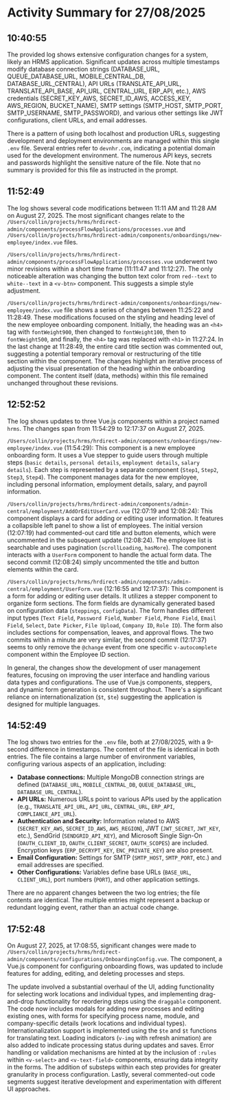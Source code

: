 # Activity Summary for 27/08/2025

## 10:40:55
The provided log shows extensive configuration changes for a system, likely an HRMS application.  Significant updates across multiple timestamps modify database connection strings (DATABASE_URL, QUEUE_DATABASE_URL, MOBILE_CENTRAL_DB, DATABASE_URL_CENTRAL), API URLs (TRANSLATE_API_URL, TRANSLATE_API_BASE, API_URL, CENTRAL_URL, ERP_API, etc.), AWS credentials (SECRET_KEY_AWS, SECRET_ID_AWS, ACCESS_KEY, AWS_REGION, BUCKET_NAME), SMTP settings (SMTP_HOST, SMTP_PORT, SMTP_USERNAME, SMTP_PASSWORD), and various other settings like JWT configurations, client URLs, and email addresses.

There is a pattern of using both localhost and production URLs, suggesting development and deployment environments are managed within this single `.env` file. Several entries refer to `devnhr.com`, indicating a potential domain used for the development environment.  The numerous API keys, secrets and passwords highlight the sensitive nature of the file.  Note that no summary is provided for this file as instructed in the prompt.


## 11:52:49
The log shows several code modifications between 11:11 AM and 11:28 AM on August 27, 2025.  The most significant changes relate to the `/Users/collin/projects/hrms/hrdirect-admin/components/processFlowApplications/processes.vue` and `/Users/collin/projects/hrms/hrdirect-admin/components/onboardings/new-employee/index.vue` files.

`/Users/collin/projects/hrms/hrdirect-admin/components/processFlowApplications/processes.vue` underwent two minor revisions within a short time frame (11:11:47 and 11:12:27). The only noticeable alteration was changing the button text color from `red--text` to `white--text` in a `<v-btn>` component. This suggests a simple style adjustment.

`/Users/collin/projects/hrms/hrdirect-admin/components/onboardings/new-employee/index.vue` file shows a series of changes between 11:25:22 and 11:28:49. These modifications focused on the styling and heading level of the new employee onboarding component. Initially, the heading was an `<h4>` tag with `fontWeight900`, then changed to `fontWeight100`, then to `fontWeight500`, and finally, the `<h4>` tag was replaced with `<h1>` in 11:27:24. In the last change at 11:28:49, the entire card title section was commented out, suggesting a potential temporary removal or restructuring of the title section within the component.  The changes highlight an iterative process of adjusting the visual presentation of the heading within the onboarding component.  The content itself (data, methods) within this file remained unchanged throughout these revisions.


## 12:52:52
The log shows updates to three Vue.js components within a project named `hrms`.  The changes span from 11:54:29 to 12:17:37 on August 27, 2025.

`/Users/collin/projects/hrms/hrdirect-admin/components/onboardings/new-employee/index.vue` (11:54:29): This component is a new employee onboarding form. It uses a Vue stepper to guide users through multiple steps (`basic details`, `personal details`, `employment details`, `salary details`).  Each step is represented by a separate component (`Step1`, `Step2`, `Step3`, `Step4`). The component manages data for the new employee, including personal information, employment details, salary, and payroll information.

`/Users/collin/projects/hrms/hrdirect-admin/components/admin-central/employment/AddOrEditUserCard.vue` (12:07:19 and 12:08:24): This component displays a card for adding or editing user information. It features a collapsible left panel to show a list of employees.  The initial version (12:07:19) had commented-out card title and button elements, which were uncommented in the subsequent update (12:08:24). The employee list is searchable and uses pagination (`scrollLoading`, `hasMore`).  The component interacts with a `UserForm` component to handle the actual form data. The second commit (12:08:24) simply uncommented the title and button elements within the card.

`/Users/collin/projects/hrms/hrdirect-admin/components/admin-central/employment/UserForm.vue` (12:16:55 and 12:17:37): This component is a form for adding or editing user details. It utilizes a stepper component to organize form sections.  The form fields are dynamically generated based on configuration data (`steppings`, `configData`). The form handles different input types (`Text Field`, `Password Field`, `Number Field`, `Phone Field`, `Email Field`, `Select`, `Date Picker`, `File Upload`, `Company ID`, `Role ID`). The form also includes sections for compensation, leaves, and approval flows.  The two commits within a minute are very similar, the second commit (12:17:37) seems to only remove the `@change` event from one specific  `v-autocomplete` component within the Employee ID section.


In general, the changes show the development of user management features, focusing on improving the user interface and handling various data types and configurations. The use of Vue.js components, steppers, and dynamic form generation is consistent throughout.  There's a significant reliance on internationalization (`$t`, `$te`) suggesting the application is designed for multiple languages.


## 14:52:49
The log shows two entries for the `.env` file, both at 27/08/2025, with a 9-second difference in timestamps.  The content of the file is identical in both entries.  The file contains a large number of environment variables, configuring various aspects of an application, including:

* **Database connections:** Multiple MongoDB connection strings are defined (`DATABASE_URL`, `MOBILE_CENTRAL_DB`, `QUEUE_DATABASE_URL`, `DATABASE_URL_CENTRAL`).
* **API URLs:** Numerous URLs point to various APIs used by the application (e.g., `TRANSLATE_API_URL`, `API_URL`, `CENTRAL_URL`, `ERP_API`, `COMPLIANCE_API_URL`).
* **Authentication and Security:**  Information related to AWS (`SECRET_KEY_AWS`, `SECRET_ID_AWS`, `AWS_REGION`), JWT (`JWT_SECRET`, `JWT_KEY`, etc.),  SendGrid (`SENDGRID_API_KEY`), and Microsoft Single Sign-On (`OAUTH_CLIENT_ID`, `OAUTH_CLIENT_SECRET`, `OAUTH_SCOPES`) are included. Encryption keys (`ERP_DECRYPT_KEY`, `ENC_PRIVATE_KEY`) are also present.
* **Email Configuration:** Settings for SMTP (`SMTP_HOST`, `SMTP_PORT`, etc.) and email addresses are specified.
* **Other Configurations:**  Variables define base URLs (`BASE_URL`, `CLIENT_URL`), port numbers (`PORT`),  and other application settings.


There are no apparent changes between the two log entries; the file contents are identical.  The multiple entries might represent a backup or redundant logging event, rather than an actual code change.


## 17:52:48
On August 27, 2025, at 17:08:55, significant changes were made to `/Users/collin/projects/hrms/hrdirect-admin/components/configurations/OnboardingConfig.vue`.  The component, a Vue.js component for configuring onboarding flows, was updated to include features for adding, editing, and deleting processes and steps.

The update involved a substantial overhaul of the UI, adding functionality for selecting work locations and individual types,  and implementing drag-and-drop functionality for reordering steps using the `draggable` component.  The code now includes modals for adding new processes and editing existing ones, with forms for specifying process name, module, and company-specific details (work locations and individual types).  Internationalization support is implemented using the `$te` and `$t` functions for translating text.  Loading indicators (`v-img` with refresh animation) are also added to indicate processing status during updates and saves.  Error handling or validation mechanisms are hinted at by the inclusion of `:rules` within `<v-select>` and `<v-text-field>` components, ensuring data integrity in the forms.  The addition of substeps within each step provides for greater granularity in process configuration.  Lastly, several commented-out code segments suggest iterative development and experimentation with different UI approaches.
